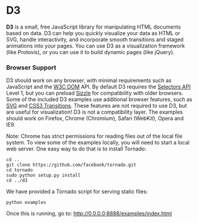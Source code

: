 # D3

**D3** is a small, free JavaScript library for manipulating HTML documents
based on data. D3 can help you quickly visualize your data as HTML or SVG,
handle interactivity, and incorporate smooth transitions and staged animations
into your pages. You can use D3 as a visualization framework (like Protovis),
or you can use it to build dynamic pages (like jQuery).

### Browser Support

D3 should work on any browser, with minimal requirements such as JavaScript
and the [W3C DOM](http://www.w3.org/DOM/) API. By default D3 requires the
[Selectors API](http://www.w3.org/TR/selectors-api/) Level 1, but you can
preload [Sizzle](http://sizzlejs.com/) for compatibility with older browsers.
Some of the included D3 examples use additional browser features, such as
[SVG](http://www.w3.org/TR/SVG/) and [CSS3
Transitions](http://www.w3.org/TR/css3-transitions/). These features are not
required to use D3, but are useful for visualization! D3 is not a
compatibility layer. The examples should work on Firefox, Chrome (Chromium),
Safari (WebKit), Opera and IE9.

Note: Chrome has strict permissions for reading files out of the local file
system. To view some of the examples locally, you will need to start a local web
server. One easy way to do that is to install Tornado:

    cd ..
    git clone https://github.com/facebook/tornado.git
    cd tornado
    sudo python setup.py install
    cd ../d3

We have provided a Tornado script for serving static files:

    python examples

Once this is running, go to: <http://0.0.0.0:8888/examples/index.html>

